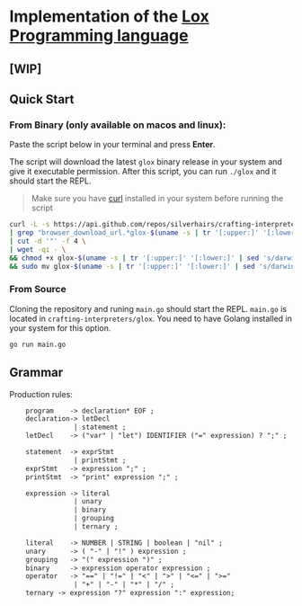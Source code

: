 # Implementation of the [Lox Programming language](https://craftinginterpreters.com/the-lox-language.html)

## [WIP]

## Quick Start

### From Binary (only available on macos and linux):

Paste the script below in your terminal and press **Enter**.

The script will download the latest `glox` binary release in your system and give it executable permission. After this script, you can run `./glox` and it should start the REPL.

> Make sure you have [curl](https://curl.se/) installed in your system before running the script

```sh
curl -L -s https://api.github.com/repos/silverhairs/crafting-interpreters/releases/latest \
| grep "browser_download_url.*glox-$(uname -s | tr '[:upper:]' '[:lower:]' | sed 's/darwin/macos/')-$(uname -m)" \
| cut -d '"' -f 4 \
| wget -qi - \
&& chmod +x glox-$(uname -s | tr '[:upper:]' '[:lower:]' | sed 's/darwin/macos/')-$(uname -m) \
&& sudo mv glox-$(uname -s | tr '[:upper:]' '[:lower:]' | sed 's/darwin/macos/')-$(uname -m) $PWD/glox
```

### From Source

Cloning the repository and runing `main.go` should start the REPL. `main.go` is located in `crafting-interpreters/glox`. You need to have Golang installed in your system for this option.

```sh
go run main.go
```

## Grammar

Production rules:

```txt
    program    -> declaration* EOF ;
    declaration-> letDecl
                | statement ;
    letDecl    -> ("var" | "let") IDENTIFIER ("=" expression) ? ";" ;

    statement  -> exprStmt
                | printStmt ;
    exprStmt   -> expression ";" ;
    printStmt  -> "print" expression ";" ;

    expression -> literal
                | unary
                | binary
                | grouping
                | ternary ;

    literal    -> NUMBER | STRING | boolean | "nil" ;
    unary      -> ( "-" | "!" ) expression ;
    grouping   -> "(" expression ")" ;
    binary     -> expression operator expression ;
    operator   -> "==" | "!=" | "<" | ">" | "<=" | ">="
                | "+" | "-" | "*" | "/" ;
    ternary -> expression "?" expression ":" expression;
```
